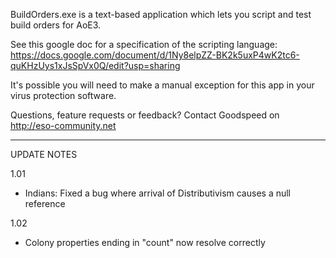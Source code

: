 BuildOrders.exe is a text-based application which lets you script and test build orders for AoE3.

See this google doc for a specification of the scripting language: 
https://docs.google.com/document/d/1Ny8elpZZ-BK2k5uxP4wK2tc6-quKHzUys1xJsSpVx0Q/edit?usp=sharing

It's possible you will need to make a manual exception for this app in your virus protection software.

Questions, feature requests or feedback? Contact Goodspeed on http://eso-community.net

______________________________


UPDATE NOTES

1.01
- Indians: Fixed a bug where arrival of Distributivism causes a null reference

1.02
- Colony properties ending in "count" now resolve correctly

